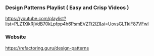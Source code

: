 ### Design Patterns Playlist ( Easy and Crisp Videos )
https://youtube.com/playlist?list=PLZ1XikRjVdB70kLpfpp4h6PsmEVZTt2lZ&si=UovsGLTkiF87VFwl

### Website
https://refactoring.guru/design-patterns

